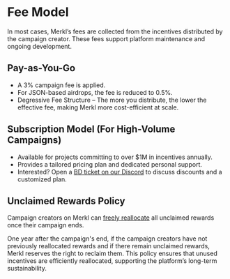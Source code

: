 # Fee Model

In most cases, Merkl’s fees are collected from the incentives distributed by the campaign creator. These fees support platform maintenance and ongoing development.

## Pay-as-You-Go

* A 3% campaign fee is applied.
* For JSON-based airdrops, the fee is reduced to 0.5%.
* Degressive Fee Structure – The more you distribute, the lower the effective fee, making Merkl more cost-efficient at scale.

## Subscription Model (For High-Volume Campaigns)

* Available for projects committing to over $1M in incentives annually.
* Provides a tailored pricing plan and dedicated personal support.
* Interested? Open a [BD ticket on our Discord](https://discord.com/invite/jnYfrGxDbe) to discuss discounts and a customized plan.

## Unclaimed Rewards Policy

Campaign creators on Merkl can [freely reallocate](../merkl-mechanisms/features.md) all unclaimed rewards once their campaign ends.

One year after the campaign's end, if the campaign creators have not previously reallocated rewards and if there remain unclaimed rewards, Merkl reserves the right to reclaim them. This policy ensures that unused incentives are efficiently reallocated, supporting the platform’s long-term sustainability.
